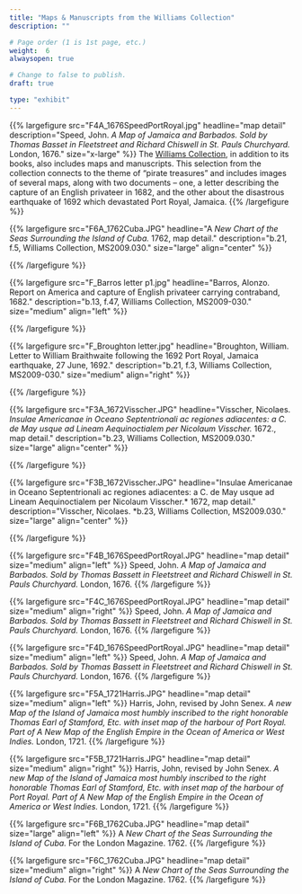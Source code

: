 ```yaml
---
title: "Maps & Manuscripts from the Williams Collection"
description: ""

# Page order (1 is 1st page, etc.)
weight:  6
alwaysopen: true

# Change to false to publish.
draft: true

type: "exhibit"
---
```


{{% largefigure src="F4A_1676SpeedPortRoyal.jpg"
                headline="map detail"
                description="Speed, John. *A Map of Jamaica and Barbados. Sold by Thomas Basset in Fleetstreet and Richard Chiswell in St. Pauls Churchyard.* London, 1676."
                size="x-large" %}}
The [Williams Collection](http://hdl.handle.net/2345/1022), in addition to its books, also includes maps and manuscripts. This selection from the collection connects to the theme of “pirate treasures” and includes images of several maps, along with two documents – one, a letter describing the capture of an English privateer in 1682, and the other about the disastrous earthquake of 1692 which devastated Port Royal, Jamaica.
{{% /largefigure %}}

{{% largefigure src="F6A_1762Cuba.JPG"
                headline="A *New Chart of the Seas Surrounding the Island of Cuba.* 1762, map detail."
                description="b.21, f.5, Williams Collection, MS2009.030." 
                size="large" align="center" %}}
      		
{{% /largefigure %}}

{{% largefigure src="F_Barros letter p1.jpg"
                headline="Barros, Alonzo. Report on America and capture of English privateer carrying contraband, 1682."
                description="b.13, f.47, Williams Collection, MS2009-030."				
                size="medium"
                align="left" %}}

{{% /largefigure %}}

{{% largefigure src="F_Broughton letter.jpg"
                headline="Broughton, William. Letter to William Braithwaite following the 1692 Port Royal, Jamaica earthquake, 27 June, 1692."
				description="b.21, f.3, Williams Collection, MS2009-030."
                size="medium"
                align="right" %}}

{{% /largefigure %}}

{{% largefigure src="F3A_1672Visscher.JPG"
                headline="Visscher, Nicolaes. *Insulae Americanae in Oceano Septentrionali ac regiones adiacentes: a C. de May usque ad Lineam Aequinoctialem  per Nicolaum Visscher.* 1672., map detail."
                description="b.23, Williams Collection, MS2009.030." 
                size="large" align="center" %}}
			
{{% /largefigure %}}

{{% largefigure src="F3B_1672Visscher.JPG"
                headline="Insulae Americanae in Oceano Septentrionali ac regiones adiacentes: a C. de May usque ad Lineam Aequinoctialem  per Nicolaum Visscher.* 1672, map detail."
                description="Visscher, Nicolaes. *b.23, Williams Collection, MS2009.030." 
                size="large" align="center" %}}
			
{{% /largefigure %}}

{{% largefigure src="F4B_1676SpeedPortRoyal.JPG"
                headline="map detail"
                size="medium"
                align="left" %}}
Speed, John. *A Map of Jamaica and Barbados. Sold by Thomas Bassett in Fleetstreet and Richard Chiswell in St. Pauls Churchyard.* London, 1676.
{{% /largefigure %}}

{{% largefigure src="F4C_1676SpeedPortRoyal.JPG"
                headline="map detail"
                size="medium"
                align="right" %}}
Speed, John. *A Map of Jamaica and Barbados. Sold by Thomas Bassett in Fleetstreet and Richard Chiswell in St. Pauls Churchyard.* London, 1676.
{{% /largefigure %}}

{{% largefigure src="F4D_1676SpeedPortRoyal.JPG"
                headline="map detail"
                size="medium"
                align="left" %}}
Speed, John. *A Map of Jamaica and Barbados. Sold by Thomas Bassett in Fleetstreet and Richard Chiswell in St. Pauls Churchyard.* London, 1676.
{{% /largefigure %}}

{{% largefigure src="F5A_1721Harris.JPG"
                headline="map detail"
                size="medium"
                align="left" %}}
Harris, John, revised by John Senex. *A new Map of the Island of Jamaica most humbly inscribed to the right honorable Thomas Earl of Stamford, Etc. with inset map of the harbour of Port Royal. Part of A New Map of the English Empire in the Ocean of America or West Indies.* London, 1721.
{{% /largefigure %}}

{{% largefigure src="F5B_1721Harris.JPG"
                headline="map detail"
                size="medium"
                align="right" %}}
Harris, John, revised by John Senex. *A new Map of the Island of Jamaica most humbly inscribed to the right honorable Thomas Earl of Stamford, Etc. with inset map of the harbour of Port Royal. Part of A New Map of the English Empire in the Ocean of America or West Indies.* London, 1721.
{{% /largefigure %}}

{{% largefigure src="F6B_1762Cuba.JPG"
                headline="map detail"
                size="large"
                align="left" %}}
A *New Chart of the Seas Surrounding the Island of Cuba.* For the London Magazine. 1762.
{{% /largefigure %}}

{{% largefigure src="F6C_1762Cuba.JPG"
                headline="map detail"
                size="medium"
                align="right" %}}
A *New Chart of the Seas Surrounding the Island of Cuba.* For the London Magazine. 1762.
{{% /largefigure %}}
